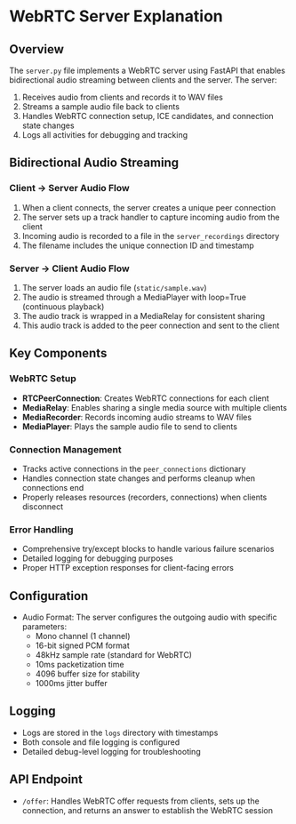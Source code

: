 # WebRTC Server Explanation

## Overview

The `server.py` file implements a WebRTC server using FastAPI that enables bidirectional audio streaming between clients and the server. The server:

1. Receives audio from clients and records it to WAV files
2. Streams a sample audio file back to clients
3. Handles WebRTC connection setup, ICE candidates, and connection state changes
4. Logs all activities for debugging and tracking

## Bidirectional Audio Streaming

### Client → Server Audio Flow

1. When a client connects, the server creates a unique peer connection
2. The server sets up a track handler to capture incoming audio from the client
3. Incoming audio is recorded to a file in the `server_recordings` directory
4. The filename includes the unique connection ID and timestamp

### Server → Client Audio Flow

1. The server loads an audio file (`static/sample.wav`)
2. The audio is streamed through a MediaPlayer with loop=True (continuous playback)
3. The audio track is wrapped in a MediaRelay for consistent sharing
4. This audio track is added to the peer connection and sent to the client

## Key Components

### WebRTC Setup

- **RTCPeerConnection**: Creates WebRTC connections for each client
- **MediaRelay**: Enables sharing a single media source with multiple clients
- **MediaRecorder**: Records incoming audio streams to WAV files
- **MediaPlayer**: Plays the sample audio file to send to clients

### Connection Management

- Tracks active connections in the `peer_connections` dictionary
- Handles connection state changes and performs cleanup when connections end
- Properly releases resources (recorders, connections) when clients disconnect

### Error Handling

- Comprehensive try/except blocks to handle various failure scenarios
- Detailed logging for debugging purposes
- Proper HTTP exception responses for client-facing errors

## Configuration

- Audio Format: The server configures the outgoing audio with specific parameters:
  - Mono channel (1 channel)
  - 16-bit signed PCM format
  - 48kHz sample rate (standard for WebRTC)
  - 10ms packetization time
  - 4096 buffer size for stability
  - 1000ms jitter buffer

## Logging

- Logs are stored in the `logs` directory with timestamps
- Both console and file logging is configured
- Detailed debug-level logging for troubleshooting

## API Endpoint

- `/offer`: Handles WebRTC offer requests from clients, sets up the connection, and returns an answer to establish the WebRTC session 